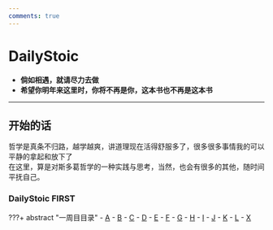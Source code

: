 ```yaml
---
comments: true
---
```

# DailyStoic
- __倘如相遇，就请尽力去做__
-  __希望你明年来这里时，你将不再是你，这本书也不再是这本书__  


---
## 开始的话
哲学是真条不归路，越学越爽，讲道理现在活得舒服多了，很多很多事情我的可以平静的拿起和放下了  
在这里，算是对斯多葛哲学的一种实践与思考，当然，也会有很多的其他，随时间平抚自己。  

### DailyStoic FIRST

???+ abstract "一周目目录"
    - [A](./stoic0/m01.md)
    - [B](./stoic0/m02.md)
    - [C](./stoic0/m03.md)
    - [D](./stoic0/m04.md)
    - [E](./stoic0/m05.md)
    - [F](./stoic0/m06.md)
    - [G](./stoic0/m07.md)
    - [H](./stoic0/m08.md)
    - [I](./stoic0/m09.md)
    - [J](./stoic0/m10.md)
    - [K](./stoic0/m11.md)
    - [L](./stoic0/m12.md)
    - [X](./stoic0/m13.md)